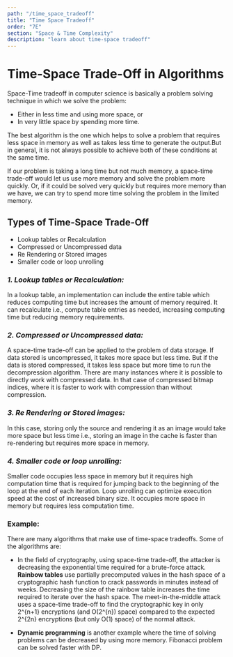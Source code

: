 ```yaml
---
path: "/time_space_tradeoff"
title: "Time Space Tradeoff"
order: "7E"
section: "Space & Time Complexity"
description: "learn about time-space tradeoff"
---
```


# **Time-Space Trade-Off in Algorithms**

 Space-Time tradeoff in computer science is basically a problem solving technique in which we solve the problem:
 - Either in less time and using more space, or
 - In very little space by spending more time.
 
The best algorithm is the one which helps to solve a problem that requires less space in memory as well as takes less time to generate the output.But in general, it is not always possible to achieve both of these conditions at the same time.

If our problem is taking a long time but not much memory, a space-time trade-off would let us use more memory and solve the problem more quickly. Or, if it could be solved very quickly but requires more memory than we have, we can try to spend more time solving the problem in the limited memory.

## Types of Time-Space Trade-Off

- Lookup tables or Recalculation
- Compressed or Uncompressed data
- Re Rendering or Stored images
- Smaller code or loop unrolling

### *1. Lookup tables or Recalculation:*

 In a lookup table, an implementation can include the entire table which reduces computing time but increases the amount of memory required. It can recalculate i.e., compute table entries as needed, increasing computing time but reducing memory requirements.
 
### *2. Compressed or Uncompressed data:*

A space-time trade-off can be applied to the problem of data storage. If data stored is uncompressed, it takes more space but less time. But if the data is stored compressed, it takes less space but more time to run the decompression algorithm. 
There are many instances where it is possible to directly work with compressed data. In that case of compressed bitmap indices, where it is faster to work with compression than without compression.
 
### *3. Re Rendering or Stored images:*

 In this case, storing only the source and rendering it as an image would take more space but less time i.e., storing an image in the cache is faster than re-rendering but requires more space in memory.
 
### *4. Smaller code or loop unrolling:*

Smaller code occupies less space in memory but it requires high computation time that is required for jumping back to the beginning of the loop at the end of each iteration. Loop unrolling can optimize execution speed at the cost of increased binary size. It occupies more space in memory but requires less computation time.


### Example:

There are many algorithms that make use of time-space tradeoffs. Some of the algorithms are:
 - In the field of cryptography, using space-time trade-off, the attacker is decreasing the exponential time required for a brute-force attack. **Rainbow tables** use partially precomputed values in the hash space of a cryptographic hash function to crack passwords in minutes instead of weeks. Decreasing the size of the rainbow table increases the time required to iterate over the hash space. The meet-in-the-middle attack uses a space-time trade-off to find the cryptographic key in only 2^{n+1} encryptions (and O(2^{n}) space) compared to the expected 2^{2n} encryptions (but only O(1) space) of the normal attack.

- **Dynamic programming** is another example where the time of solving problems can be decreased by using more memory. Fibonacci problem can be solved faster with DP.
